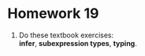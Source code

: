 # Homework 19

1. Do these textbook exercises:  
   **infer**, **subexpression types**, **typing**.
   
